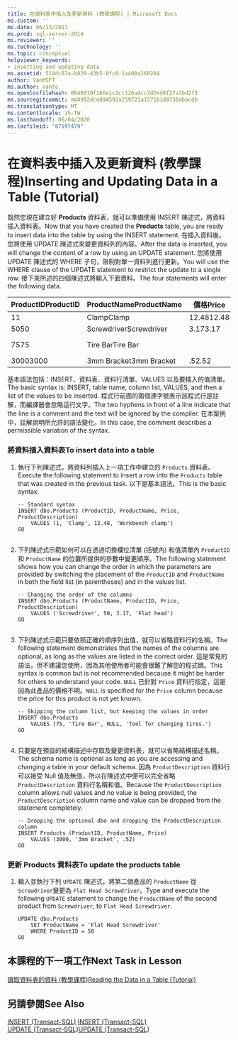 ```yaml
---
title: 在資料表中插入及更新資料 (教學課程) | Microsoft Docs
ms.custom: ''
ms.date: 06/13/2017
ms.prod: sql-server-2014
ms.reviewer: ''
ms.technology: ''
ms.topic: conceptual
helpviewer_keywords:
- inserting and updating data
ms.assetid: 514dc87a-b829-43b5-8fc8-1a400a260284
author: VanMSFT
ms.author: vanto
ms.openlocfilehash: 0646019f166e1c2cc126a4cc7d2ed8f27a7bd2f3
ms.sourcegitcommit: ad4d92dce894592a259721a1571b1d8736abacdb
ms.translationtype: MT
ms.contentlocale: zh-TW
ms.lasthandoff: 08/04/2020
ms.locfileid: "87597479"
---
```

# <a name="inserting-and-updating-data-in-a-table-tutorial"></a><span data-ttu-id="c6d8f-102">在資料表中插入及更新資料 (教學課程)</span><span class="sxs-lookup"><span data-stu-id="c6d8f-102">Inserting and Updating Data in a Table (Tutorial)</span></span>
  <span data-ttu-id="c6d8f-103">既然您現在建立好 **Products** 資料表，就可以準備使用 INSERT 陳述式，將資料插入資料表。</span><span class="sxs-lookup"><span data-stu-id="c6d8f-103">Now that you have created the **Products** table, you are ready to insert data into the table by using the INSERT statement.</span></span> <span data-ttu-id="c6d8f-104">在插入資料後，您將使用 UPDATE 陳述式來變更資料列的內容。</span><span class="sxs-lookup"><span data-stu-id="c6d8f-104">After the data is inserted, you will change the content of a row by using an UPDATE statement.</span></span> <span data-ttu-id="c6d8f-105">您將使用 UPDATE 陳述式的 WHERE 子句，限制對單一資料列進行更新。</span><span class="sxs-lookup"><span data-stu-id="c6d8f-105">You will use the WHERE clause of the UPDATE statement to restrict the update to a single row.</span></span> <span data-ttu-id="c6d8f-106">接下來所述的四個陳述式將輸入下面資料。</span><span class="sxs-lookup"><span data-stu-id="c6d8f-106">The four statements will enter the following data.</span></span>  
  
|<span data-ttu-id="c6d8f-107">ProductID</span><span class="sxs-lookup"><span data-stu-id="c6d8f-107">ProductID</span></span>|<span data-ttu-id="c6d8f-108">ProductName</span><span class="sxs-lookup"><span data-stu-id="c6d8f-108">ProductName</span></span>|<span data-ttu-id="c6d8f-109">價格</span><span class="sxs-lookup"><span data-stu-id="c6d8f-109">Price</span></span>|<span data-ttu-id="c6d8f-110">ProductDescription</span><span class="sxs-lookup"><span data-stu-id="c6d8f-110">ProductDescription</span></span>|  
|---------------|-----------------|-----------|------------------------|  
|<span data-ttu-id="c6d8f-111">1</span><span class="sxs-lookup"><span data-stu-id="c6d8f-111">1</span></span>|<span data-ttu-id="c6d8f-112">Clamp</span><span class="sxs-lookup"><span data-stu-id="c6d8f-112">Clamp</span></span>|<span data-ttu-id="c6d8f-113">12.48</span><span class="sxs-lookup"><span data-stu-id="c6d8f-113">12.48</span></span>|<span data-ttu-id="c6d8f-114">Workbench clamp</span><span class="sxs-lookup"><span data-stu-id="c6d8f-114">Workbench clamp</span></span>|  
|<span data-ttu-id="c6d8f-115">50</span><span class="sxs-lookup"><span data-stu-id="c6d8f-115">50</span></span>|<span data-ttu-id="c6d8f-116">Screwdriver</span><span class="sxs-lookup"><span data-stu-id="c6d8f-116">Screwdriver</span></span>|<span data-ttu-id="c6d8f-117">3.17</span><span class="sxs-lookup"><span data-stu-id="c6d8f-117">3.17</span></span>|<span data-ttu-id="c6d8f-118">Flat head</span><span class="sxs-lookup"><span data-stu-id="c6d8f-118">Flat head</span></span>|  
|<span data-ttu-id="c6d8f-119">75</span><span class="sxs-lookup"><span data-stu-id="c6d8f-119">75</span></span>|<span data-ttu-id="c6d8f-120">Tire Bar</span><span class="sxs-lookup"><span data-stu-id="c6d8f-120">Tire Bar</span></span>||<span data-ttu-id="c6d8f-121">Tool for changing tires.</span><span class="sxs-lookup"><span data-stu-id="c6d8f-121">Tool for changing tires.</span></span>|  
|<span data-ttu-id="c6d8f-122">3000</span><span class="sxs-lookup"><span data-stu-id="c6d8f-122">3000</span></span>|<span data-ttu-id="c6d8f-123">3mm Bracket</span><span class="sxs-lookup"><span data-stu-id="c6d8f-123">3mm Bracket</span></span>|<span data-ttu-id="c6d8f-124">.52</span><span class="sxs-lookup"><span data-stu-id="c6d8f-124">.52</span></span>||  
  
 <span data-ttu-id="c6d8f-125">基本語法包括：INSERT、資料表、資料行清單、VALUES 以及要插入的值清單。</span><span class="sxs-lookup"><span data-stu-id="c6d8f-125">The basic syntax is: INSERT, table name, column list, VALUES, and then a list of the values to be inserted.</span></span> <span data-ttu-id="c6d8f-126">程式行前面的兩個連字號表示該程式行是註解，而編譯器會忽略這行文字。</span><span class="sxs-lookup"><span data-stu-id="c6d8f-126">The two hyphens in front of a line indicate that the line is a comment and the text will be ignored by the compiler.</span></span> <span data-ttu-id="c6d8f-127">在本案例中，註解說明所允許的語法變化。</span><span class="sxs-lookup"><span data-stu-id="c6d8f-127">In this case, the comment describes a permissible variation of the syntax.</span></span>  
  
### <a name="to-insert-data-into-a-table"></a><span data-ttu-id="c6d8f-128">將資料插入資料表</span><span class="sxs-lookup"><span data-stu-id="c6d8f-128">To insert data into a table</span></span>  
  
1.  <span data-ttu-id="c6d8f-129">執行下列陳述式，將資料列插入上一項工作中建立的 `Products` 資料表。</span><span class="sxs-lookup"><span data-stu-id="c6d8f-129">Execute the following statement to insert a row into the `Products` table that was created in the previous task.</span></span> <span data-ttu-id="c6d8f-130">以下是基本語法。</span><span class="sxs-lookup"><span data-stu-id="c6d8f-130">This is the basic syntax.</span></span>  
  
    ```  
    -- Standard syntax  
    INSERT dbo.Products (ProductID, ProductName, Price, ProductDescription)  
        VALUES (1, 'Clamp', 12.48, 'Workbench clamp')  
    GO  
  
    ```  
  
2.  <span data-ttu-id="c6d8f-131">下列陳述式示範如何可以在透過切換欄位清單 (括號內) 和值清單內 `ProductID` 和 `ProductName` 的位置所提供的參數中變更順序。</span><span class="sxs-lookup"><span data-stu-id="c6d8f-131">The following statement shows how you can change the order in which the parameters are provided by switching the placement of the `ProductID` and `ProductName` in both the field list (in parentheses) and in the values list.</span></span>  
  
    ```  
    -- Changing the order of the columns  
    INSERT dbo.Products (ProductName, ProductID, Price, ProductDescription)  
        VALUES ('Screwdriver', 50, 3.17, 'Flat head')  
    GO  
  
    ```  
  
3.  <span data-ttu-id="c6d8f-132">下列陳述式示範只要依照正確的順序列出值，就可以省略資料行的名稱。</span><span class="sxs-lookup"><span data-stu-id="c6d8f-132">The following statement demonstrates that the names of the columns are optional, as long as the values are listed in the correct order.</span></span> <span data-ttu-id="c6d8f-133">這是常見的語法，但不建議您使用，因為其他使用者可能會很難了解您的程式碼。</span><span class="sxs-lookup"><span data-stu-id="c6d8f-133">This syntax is common but is not recommended because it might be harder for others to understand your code.</span></span> <span data-ttu-id="c6d8f-134">`NULL` 已針對 `Price` 資料行指定，這是因為此產品的價格不明。</span><span class="sxs-lookup"><span data-stu-id="c6d8f-134">`NULL` is specified for the `Price` column because the price for this product is not yet known.</span></span>  
  
    ```  
    -- Skipping the column list, but keeping the values in order  
    INSERT dbo.Products  
        VALUES (75, 'Tire Bar', NULL, 'Tool for changing tires.')  
    GO  
  
    ```  
  
4.  <span data-ttu-id="c6d8f-135">只要是在預設的結構描述中存取及變更資料表，就可以省略結構描述名稱。</span><span class="sxs-lookup"><span data-stu-id="c6d8f-135">The schema name is optional as long as you are accessing and changing a table in your default schema.</span></span> <span data-ttu-id="c6d8f-136">因為 `ProductDescription` 資料行可以接受 Null 值及無值，所以在陳述式中便可以完全省略 `ProductDescription` 資料行名稱和值。</span><span class="sxs-lookup"><span data-stu-id="c6d8f-136">Because the `ProductDescription` column allows null values and no value is being provided, the `ProductDescription` column name and value can be dropped from the statement completely.</span></span>  
  
    ```  
    -- Dropping the optional dbo and dropping the ProductDescription column  
    INSERT Products (ProductID, ProductName, Price)  
        VALUES (3000, '3mm Bracket', .52)  
    GO  
    ```  
  
### <a name="to-update-the-products-table"></a><span data-ttu-id="c6d8f-137">更新 Products 資料表</span><span class="sxs-lookup"><span data-stu-id="c6d8f-137">To update the products table</span></span>  
  
1.  <span data-ttu-id="c6d8f-138">輸入並執行下列 `UPDATE` 陳述式，將第二個產品的 `ProductName` 從 `Screwdriver`變更為 `Flat Head Screwdriver`。</span><span class="sxs-lookup"><span data-stu-id="c6d8f-138">Type and execute the following `UPDATE` statement to change the `ProductName` of the second product from `Screwdriver`, to `Flat Head Screwdriver`.</span></span>  
  
    ```  
    UPDATE dbo.Products  
        SET ProductName = 'Flat Head Screwdriver'  
        WHERE ProductID = 50  
    GO  
    ```  
  
## <a name="next-task-in-lesson"></a><span data-ttu-id="c6d8f-139">本課程的下一項工作</span><span class="sxs-lookup"><span data-stu-id="c6d8f-139">Next Task in Lesson</span></span>  
 [<span data-ttu-id="c6d8f-140">讀取資料表的資料 &#40;教學課程&#41;</span><span class="sxs-lookup"><span data-stu-id="c6d8f-140">Reading the Data in a Table &#40;Tutorial&#41;</span></span>](lesson-1-4-reading-the-data-in-a-table.md)  
  
## <a name="see-also"></a><span data-ttu-id="c6d8f-141">另請參閱</span><span class="sxs-lookup"><span data-stu-id="c6d8f-141">See Also</span></span>  
 <span data-ttu-id="c6d8f-142">[INSERT &#40;Transact-SQL&#41;](/sql/t-sql/statements/insert-transact-sql) </span><span class="sxs-lookup"><span data-stu-id="c6d8f-142">[INSERT &#40;Transact-SQL&#41;](/sql/t-sql/statements/insert-transact-sql) </span></span>  
 [<span data-ttu-id="c6d8f-143">UPDATE &#40;Transact-SQL&#41;</span><span class="sxs-lookup"><span data-stu-id="c6d8f-143">UPDATE &#40;Transact-SQL&#41;</span></span>](/sql/t-sql/queries/update-transact-sql)  
  
  

